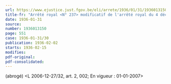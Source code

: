 ```yaml
---
url: https://www.ejustice.just.fgov.be/eli/arrete/1936/01/31/1936013150/justel
title-fr: "Arrêté royal <N° 237> modificatif de l'arrêté royal du 4 décembre 1934 sur le contrôle des prix des viandes de boucherie et de charcuterie. (NOTE : Consultation des versions antérieures à partir du 02-02-1936 et mise à jour au 28-12-2006)"
date: 1936-01-31
source:
number: 1936013150
page: 551
case: 1936-01-31/30
publication: 1936-02-02
starts: 1936-02-15
modifies:
pdf-original:
pdf-consolidated:
---
```


(abrogé) <L 2006-12-27/32, art. 2, 002;  En vigueur :  01-01-2007>
